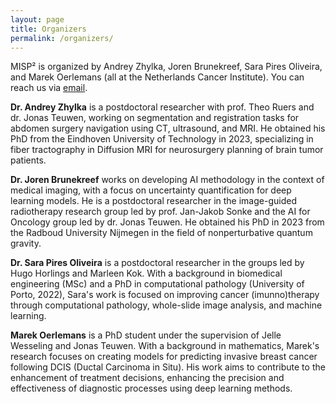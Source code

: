 ```yaml
---
layout: page
title: Organizers
permalink: /organizers/
---
```


MISP² is organized by Andrey Zhylka, Joren Brunekreef, Sara Pires Oliveira, and Marek Oerlemans (all at the Netherlands Cancer Institute). You can reach us via [email][medsymmail].

**Dr. Andrey Zhylka** is a postdoctoral researcher with prof. Theo Ruers and dr. Jonas Teuwen, working on segmentation and registration tasks for abdomen surgery navigation using CT, ultrasound, and MRI. He obtained his PhD from the Eindhoven University of Technology in 2023, specializing in fiber tractography in Diffusion MRI for neurosurgery planning of brain tumor patients.

**Dr. Joren Brunekreef** works on developing AI methodology in the context of medical imaging, with a focus on uncertainty quantification for deep learning models. He is a postdoctoral researcher in the image-guided radiotherapy research group led by prof. Jan-Jakob Sonke and the AI for Oncology group led by dr. Jonas Teuwen. He obtained his PhD in 2023 from the Radboud University Nijmegen in the field of nonperturbative quantum gravity.


**Dr. Sara Pires Oliveira** is a postdoctoral researcher in the groups led by Hugo Horlings and Marleen Kok. With a background in biomedical engineering (MSc) and a PhD in computational pathology (University of Porto, 2022), Sara's work is focused on improving cancer (imunno)therapy through computational pathology, whole-slide image analysis, and machine learning.

**Marek Oerlemans** is a PhD student under the supervision of Jelle Wesseling and Jonas Teuwen. With a background in mathematics, Marek's research focuses on creating models for predicting invasive breast cancer following DCIS (Ductal Carcinoma in Situ). His work aims to contribute to the enhancement of treatment decisions, enhancing the precision and effectiveness of diagnostic processes using deep learning methods.


[medsymmail]: mailto:medimagesymp@gmail.com
